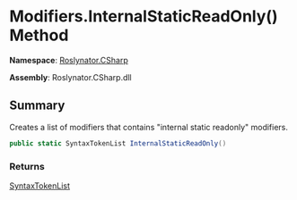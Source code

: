 # Modifiers\.InternalStaticReadOnly\(\) Method

**Namespace**: [Roslynator.CSharp](../../README.md)

**Assembly**: Roslynator\.CSharp\.dll

## Summary

Creates a list of modifiers that contains "internal static readonly" modifiers\.

```csharp
public static SyntaxTokenList InternalStaticReadOnly()
```

### Returns

[SyntaxTokenList](https://docs.microsoft.com/en-us/dotnet/api/microsoft.codeanalysis.syntaxtokenlist)

